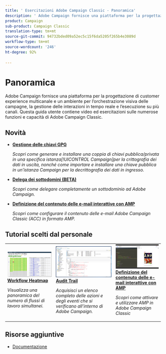 ```yaml
---
title: ' Esercitazioni Adobe Campaign Classic - Panoramica'
description: ' Adobe Campaign fornisce una piattaforma per la progettazione di customer experience multicanale e un ambiente per l’orchestrazione visiva delle campagne, la gestione delle interazioni in tempo reale e l’esecuzione su più canali. Questa guida utente contiene video ed esercitazioni sulle numerose funzioni e capacità di Adobe Campaign Standard.'
product: Campaign
sub-product: Campaign Classic
translation-type: tm+mt
source-git-commit: 94732bded09a52ec5c15f6da5205f265b4e3089d
workflow-type: tm+mt
source-wordcount: '246'
ht-degree: 92%

---
```



# Panoramica

 Adobe Campaign fornisce una piattaforma per la progettazione di customer experience multicanale e un ambiente per l’orchestrazione visiva delle campagne, la gestione delle interazioni in tempo reale e l’esecuzione su più canali. Questa guida utente contiene video ed esercitazioni sulle numerose funzioni e capacità di Adobe Campaign Classic.

## Novità

* **[Gestione delle chiavi GPG](/help/acc/monitoring-campaign-classic/control-panel/gpg-key-management/gpg-key-management-overview.md)**

   *Scopri come generare e installare una coppia di chiavi pubblica/privata in una specifica istanza[!UICONTROL Campaign]per la crittografia dei dati in uscita, nonché come importare e installare una chiave pubblica in un’istanza Campaign per la decrittografia dei dati in ingresso.*

* **[Delega dei sottodomini (BETA)](/help/acc/monitoring-campaign-classic/control-panel/subdomain-delegation.md)**

   *Scopri come delegare completamente un sottodominio ad Adobe Campaign.*

* **[Definizione del contenuto delle e-mail interattive con AMP](/help/acc/sending-messages/email-channel/defining-interactive-email-content-with-amp.md)**

   *Scopri come configurare il contenuto delle e-mail Adobe Campaign Classic (ACC) in formato AMP.*

## Tutorial scelti dal personale

<table>
<tr>
  <td>
    <a href="./monitoring-campaign-classic/workflow-heatmap.md">
      <img alt="Workflow Heatmap (video)" src="./assets/workflow-heatmap.png"/>
    </a>
    <div>
      <a href="./monitoring-campaign-classic/workflow-heatmap.md">
    <strong>Workflow Heatmap</strong>
    </a>
    </div>
    <p>
    <em>Visualizza una panoramica del numero di flussi di lavoro simultanei.</em>
    <p>
  </td>
   <td>
    <a href="./monitoring-campaign-classic/audit-trail.md">
      <img alt="Audit Trail (video)" src="./assets/acc-audit-trail-thumb.png" />
    </a>
    <div>
      <a href="./monitoring-campaign-classic/audit-trail.md">
    <strong>Audit Trail</strong>
    </a>
    </div> 
    <p>
    <em>Acquisisci un elenco completo delle azioni e degli eventi che si verificano all’interno di Adobe Campaign.</em>
    <p>
  </td>
  <td>
    <a href="./sending-messages/email-channel/defining-interactive-email-content-with-amp.md">
      <img alt="Definizione di contenuto e-mail interattivo con AMP (video)" src="./assets/29940.png" />
    </a>
    <div>
      <a href="./sending-messages/email-channel/defining-interactive-email-content-with-amp.md">
    <strong>Definizione del contenuto delle e-mail interattive con AMP</strong>
    </a>
    </div>
    <p>
    <em>Scopri come attivare e utilizzare AMP in Adobe Campaign Classic </em>
    <p>
  </td>
</tr>
</table>

## Risorse aggiuntive

* [Documentazione](https://docs.adobe.com/content/help/it-IT/campaign-classic/using/getting-started/starting-with-adobe-campaign/about-adobe-campaign-classic.html)
